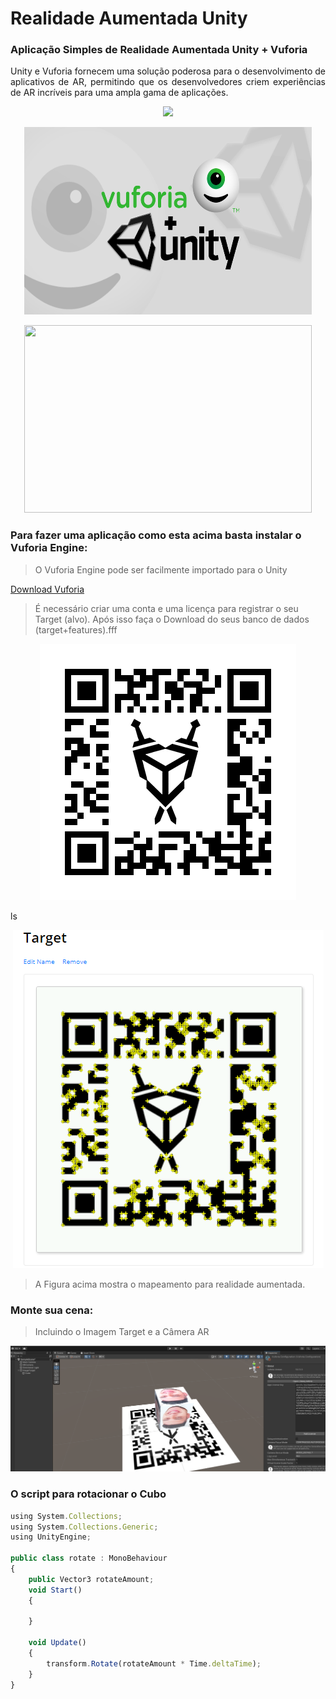 # Realidade Aumentada Unity

### Aplicação Simples de Realidade Aumentada Unity + Vuforia

<p  align="justify"> Unity e Vuforia fornecem uma solução poderosa para o desenvolvimento de aplicativos de AR, permitindo que os desenvolvedores criem experiências de AR incríveis para uma ampla gama de aplicações.
</p>

<p  align="center">
<img src="https://user-images.githubusercontent.com/73097560/115834477-dbab4500-a447-11eb-908a-139a6edaec5c.gif">             
<br>


<p align="center">
<img src="Img/vuforia.png" width="460" height="300">
</p>

<!--GIF-->
<p align="center">
<img src="Img/Gif_1.gif" width="460" height="300">
</p>

### Para fazer uma aplicação como esta acima basta instalar o Vuforia Engine:

>  O Vuforia Engine pode ser facilmente importado para o Unity

[Download Vuforia](https://developer.vuforia.com/user/login?url=/downloads/sdk%3F_%3D1678117884)


>  É necessário criar uma conta e uma licença para registrar o seu Target (alvo).
> Após isso faça o Download do seus banco de dados (target+features).fff

<!--Target-->
<p align="center">
<img src="Img/Target.png">
</p>
ls

<!--Target-->
<p align="center">
<img src="Img/targetmod.png">
</p>

> A Figura acima mostra o mapeamento para realidade aumentada.

### Monte sua cena:

> Incluindo o Imagem Target e a Câmera AR

<!--Unity-1-->
<p align="center">
<img src="Img/unity-1.png">
</p>

### O script para rotacionar o Cubo

```javascript
using System.Collections;
using System.Collections.Generic;
using UnityEngine;

public class rotate : MonoBehaviour
{
    public Vector3 rotateAmount;
    void Start()
    {
        
    }

    void Update()
    {
        transform.Rotate(rotateAmount * Time.deltaTime);
    }
}
```